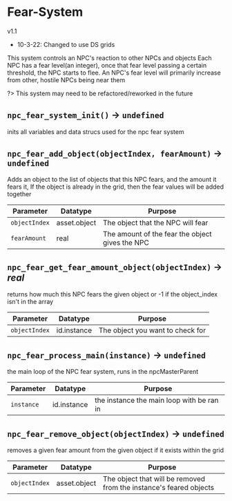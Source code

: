 # Fear-System
v1.1
- 10-3-22: Changed to use DS grids

This system controls an NPC's reaction to other NPCs and objects
Each NPC has a fear level(an integer), once that fear level passing a certain threshold, the NPC starts to flee.
An NPC's fear level will primarily increase from other, hostile NPCs being near them

?> This system may need to be refactored/reworked in the future

## `npc_fear_system_init()` → `undefined`
inits all variables and data strucs used for the npc fear system

## `npc_fear_add_object(objectIndex, fearAmount)` → `undefined`
Adds an object to the list of objects that this NPC fears, and the amount it fears it,
If the object is already in the grid, then the fear values will be added together

| Parameter | Datatype  | Purpose |
|-----------|-----------|---------|
|`objectIndex` |asset.object |The object that the NPC will fear |
|`fearAmount` |real |The amount of the fear the object gives the NPC |

## `npc_fear_get_fear_amount_object(objectIndex)` → *real*
returns how much this NPC fears the given object or -1 if the object_index isn't in the array

| Parameter | Datatype  | Purpose |
|-----------|-----------|---------|
|`objectIndex` |id.instance |The object you want to check for |

## `npc_fear_process_main(instance)` → `undefined`
the main loop of the NPC fear system, runs in the npcMasterParent

| Parameter | Datatype  | Purpose |
|-----------|-----------|---------|
|`instance` |id.instance |the instance the main loop with be ran in |

## `npc_fear_remove_object(objectIndex)` → `undefined`
removes a given fear amount from the given object if it exists within the grid

| Parameter | Datatype  | Purpose |
|-----------|-----------|---------|
|`objectIndex` |asset.object |The object that will be removed from the instance's feared objects |
